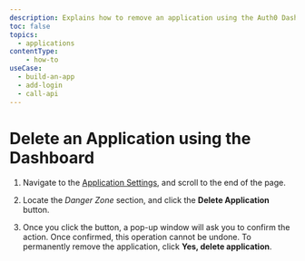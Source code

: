 ```yaml
---
description: Explains how to remove an application using the Auth0 Dashboard.
toc: false
topics:
  - applications
contentType: 
    - how-to
useCase:
  - build-an-app
  - add-login
  - call-api
---
```



# Delete an Application using the Dashboard

1. Navigate to the [Application Settings](${manage_url}/#/applications/${account.clientId}/settings), and scroll to the end of the page. 

2. Locate the *Danger Zone* section, and click the **Delete Application** button. 

3. Once you click the button, a pop-up window will ask you to confirm the action. Once confirmed, this operation cannot be undone. To permanently remove the application, click **Yes, delete application**.
